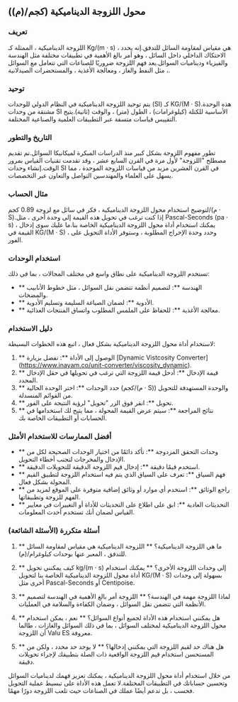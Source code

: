 ## محول اللزوجة الديناميكية (كجم/(م))

### تعريف
اللزوجة الديناميكية ، الممثلة كـ Kg/(m · s) ، هي مقياس لمقاومة السائل للتدفق.إنه يحدد الاحتكاك الداخلي داخل السائل ، وهو أمر بالغ الأهمية في تطبيقات مختلفة مثل الهندسة والفيزياء وديناميات السوائل.يعد فهم اللزوجة ضروريًا للصناعات التي تتعامل مع السوائل ، مثل النفط والغاز ، ومعالجة الأغذية ، والمستحضرات الصيدلانية.

### توحيد
يتم توحيد اللزوجة الديناميكية في النظام الدولي للوحدات (SI) كـ KG/(M · S).هذه الوحدة مشتقة من وحدات SI الأساسية للكتلة (كيلوغرامات) ، الطول (متر) ، والوقت (ثانية).يتيح التقييس قياسات متسقة عبر التطبيقات العلمية والصناعية المختلفة.

### التاريخ والتطور
تطور مفهوم اللزوجة بشكل كبير منذ الدراسات المبكرة لميكانيكا السوائل.تم تقديم مصطلح "اللزوجة" لأول مرة في القرن السابع عشر ، وقد تقدمت تقنيات القياس بمرور الوقت.إنشاء وحدات SI في القرن العشرين مزيد من قياسات اللزوجة الموحدة ، مما يسهل على العلماء والمهندسين التواصل والتعاون عبر التخصصات.

### مثال الحساب
لتوضيح استخدام محول اللزوجة الديناميكية ، فكر في سائل مع لزوجة 0.89 كجم/(م · S).إذا كنت ترغب في تحويل هذه القيمة إلى وحدة أخرى ، مثل Pascal-Seconds (pa · s) ، يمكنك استخدام أداة محول اللزوجة الديناميكية الخاصة بنا.ما عليك سوى إدخال القيمة في KG/(M · S) ، وحدد وحدة الإخراج المطلوبة ، وستوفر الأداة التحويل على الفور.

### استخدام الوحدات
تستخدم اللزوجة الديناميكية على نطاق واسع في مختلف المجالات ، بما في ذلك:
- ** الهندسة **: لتصميم أنظمة تتضمن نقل السوائل ، مثل خطوط الأنابيب والمضخات.
- ** الأدوية **: لضمان الصياغة السليمة وتسليم الأدوية.
- ** معالجة الأغذية **: للحفاظ على الملمس المطلوب واتساق المنتجات الغذائية.

### دليل الاستخدام
لاستخدام أداة محول اللزوجة الديناميكية بشكل فعال ، اتبع هذه الخطوات البسيطة:
1. ** الوصول إلى الأداة **: تفضل بزيارة [Dynamic Vistcosity Converter] (https://www.inayam.co/unit-converter/viscosity_dynamic).
2. ** قيمة الإدخال **: أدخل قيمة اللزوجة التي ترغب في تحويلها في حقل الإدخال المحدد.
3. ** حدد الوحدات **: اختر الوحدة الحالية (كجم/(م · S)) والوحدة المستهدفة للتحويل من القوائم المنسدلة.
4. ** تحويل **: انقر فوق الزر "تحويل" لرؤية النتيجة على الفور.
5. ** نتائج المراجعة **: سيتم عرض القيمة المحولة ، مما يتيح لك استخدامها في الحسابات أو التطبيقات الخاصة بك.

### أفضل الممارسات للاستخدام الأمثل
- ** وحدات التحقق المزدوجة **: تأكد دائمًا من اختيار الوحدات الصحيحة لكل من الإدخال والمخرجات لتجنب أخطاء التحويل.
- ** استخدم قيمًا دقيقة **: إدخال قيم اللزوجة الدقيقة للتحويلات الدقيقة.
- ** فهم السياق **: تعرف على السياق الذي يتم فيه استخدام اللزوجة لتطبيق القيم المحولة بشكل فعال.
- ** راجع الوثائق **: استخدم أي موارد أو وثائق إضافية متوفرة على الموقع لمزيد من الفهم للزوجة وتطبيقاتها.
- ** التحديثات العادية **: ابق على اطلاع على التحديثات للأداة أو التغييرات في معايير القياس لضمان أنك تستخدم أحدث المعلومات.

### أسئلة متكررة (الأسئلة الشائعة)

1. ** ما هي اللزوجة الديناميكية؟ **
اللزوجة الديناميكية هي مقياس لمقاومة السائل للتدفق ، المعبر عنها بوحدات كيلوغرام/(م).

2. ** كيف يمكنني تحويل kg/(m · s) إلى وحدات اللزوجة الأخرى؟ **
يمكنك استخدام أداة محول اللزوجة الديناميكية الخاصة بنا لتحويل KG/(M · S) بسهولة إلى وحدات أخرى مثل Pascal-Seconds أو Centipoise.

3. ** لماذا اللزوجة مهمة في الهندسة؟ **
اللزوجة أمر بالغ الأهمية في الهندسة لتصميم الأنظمة التي تتضمن نقل السوائل ، وضمان الكفاءة والسلامة في العمليات.

4. ** هل يمكنني استخدام هذه الأداة لجميع أنواع السوائل؟ **
نعم ، يمكن استخدام محول اللزوجة الديناميكية لمختلف السوائل ، بما في ذلك السوائل والغازات ، طالما أن اللزوجة Valu ES معروفة.

5. ** هل هناك حد لقيم اللزوجة التي يمكنني إدخالها؟ **
لا يوجد حد محدد ، ولكن من المستحسن استخدام قيم اللزوجة الواقعية ذات الصلة بتطبيقك لإجراء تحويلات دقيقة.

من خلال استخدام أداة محول اللزوجة الديناميكية ، يمكنك تعزيز فهمك لديناميات السوائل وتحسين حساباتك في التطبيقات المختلفة.لا تعمل هذه الأداة على تبسيط عملية التحويل فحسب ، بل تدعم أيضًا عملك في الصناعات حيث تلعب اللزوجة دورًا مهمًا.